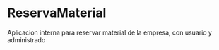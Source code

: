 # ReservaMaterial
Aplicacion interna para reservar material de la empresa, con usuario y administrado
